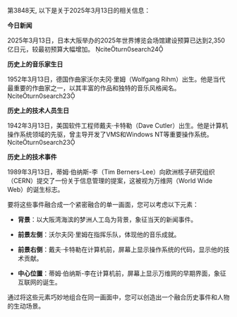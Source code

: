 第3848天, 以下是关于2025年3月13日的相关信息：

**今日新闻**

2025年3月13日，日本大阪举办的2025年世界博览会场馆建设预算已达到2,350亿日元，较最初预算大幅增加。 citeturn0search24

**历史上的音乐家生日**

1952年3月13日，德国作曲家沃尔夫冈·里姆（Wolfgang Rihm）出生。他是当代最重要的作曲家之一，以其丰富的作品和独特的音乐风格闻名。 citeturn0search23

**历史上的技术人员生日**

1942年3月13日，美国软件工程师戴夫·卡特勒（Dave Cutler）出生。他是计算机操作系统领域的先驱，曾主导开发了VMS和Windows NT等重要操作系统。 citeturn0search23

**历史上的技术事件**

1989年3月13日，蒂姆·伯纳斯-李（Tim Berners-Lee）向欧洲核子研究组织（CERN）提交了一份关于信息管理的提案，这被视为万维网（World Wide Web）的诞生标志。

要将这些事件融合成一个紧密融合的单一画面，您可以考虑以下元素：

- **背景**：以大阪湾海滨的梦洲人工岛为背景，象征当天的新闻事件。

- **前景左侧**：沃尔夫冈·里姆在指挥乐队，体现他的音乐成就。

- **前景右侧**：戴夫·卡特勒在计算机前，屏幕上显示操作系统的代码，显示他的技术贡献。

- **中心位置**：蒂姆·伯纳斯-李在计算机前，屏幕上显示万维网的早期界面，象征互联网的诞生。

通过将这些元素巧妙地组合在同一画面中，您可以创造出一个融合历史事件和人物的生动场景。 

